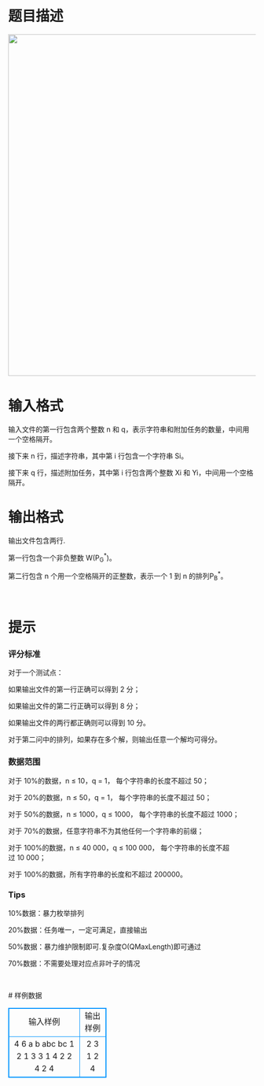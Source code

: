 # 

 
 # 题目描述 
<p><img alt="" src="/source/joyoi/tyvj-2144/img/aHR0cDovL3d3dy5qb3lvaS5jbi9wcm9ibGVtL3R5dmotMjE0NC9odHRwOi8vY2V4b3UuaW1nNDgud2FsOC5jb20vaW1nNDgvNTQzMjEyXzIwMTYwNDE1MTgzMDE5LzE0NjMxMTkwOTMxLnBuZw==.png" style="width: 727px; height: 694px;" /></p> 

 
 # 输入格式 
<p>输入文件的第一行包含两个整数&nbsp;n&nbsp;和&nbsp;q，表示字符串和附加任务的数量，中间用一个空格隔开。&nbsp;</p>

<p>接下来&nbsp;n&nbsp;行，描述字符串，其中第&nbsp;i&nbsp;行包含一个字符串&nbsp;Si。&nbsp;</p>

<p>接下来&nbsp;q&nbsp;行，描述附加任务，其中第&nbsp;i&nbsp;行包含两个整数&nbsp;Xi&nbsp;和&nbsp;Yi，中间用一个空格隔开。&nbsp;</p> 

 
 # 输出格式 
<p>输出文件包含两行.</p>

<p>第一行包含一个非负整数&nbsp;W(P<sub>G</sub><sup>*</sup><span style="line-height: 20.8px;">)。</span></p>

<p>第二行包含&nbsp;n&nbsp;个用一个空格隔开的正整数，表示一个&nbsp;1&nbsp;到&nbsp;n&nbsp;的排列P<sub>B</sub><sup>*</sup>。</p>

<p>&nbsp;</p> 

 
 # 提示 
<h3>评分标准</h3>

<p>对于一个测试点：&nbsp;</p>

<p>如果输出文件的第一行正确可以得到&nbsp;2&nbsp;分；&nbsp;</p>

<p>如果输出文件的第二行正确可以得到&nbsp;8&nbsp;分；&nbsp;</p>

<p>如果输出文件的两行都正确则可以得到&nbsp;10&nbsp;分。&nbsp;</p>

<p>对于第二问中的排列，如果存在多个解，则输出任意一个解均可得分。&nbsp;</p>

<h3>数据范围</h3>

<p>对于&nbsp;10%的数据，n&nbsp;&le;&nbsp;10，q&nbsp;=&nbsp;1，&nbsp;每个字符串的长度不超过&nbsp;50；&nbsp;</p>

<p>对于&nbsp;20%的数据，n&nbsp;&le;&nbsp;50，q&nbsp;=&nbsp;1，&nbsp;每个字符串的长度不超过&nbsp;50；&nbsp;</p>

<p>对于&nbsp;50%的数据，n&nbsp;&le;&nbsp;1000，q&nbsp;&le;&nbsp;1000，&nbsp;每个字符串的长度不超过&nbsp;1000；&nbsp;</p>

<p>对于&nbsp;70%的数据，任意字符串不为其他任何一个字符串的前缀；</p>

<p>对于&nbsp;100%的数据，n&nbsp;&le;&nbsp;40&nbsp;000，q&nbsp;&le;&nbsp;100&nbsp;000，&nbsp;每个字符串的长度不超过&nbsp;10&nbsp;000；&nbsp;</p>

<p>对于&nbsp;100%的数据，所有字符串的长度和不超过&nbsp;200000。&nbsp;</p>

<h3>Tips</h3>

<p>10%数据：暴力枚举排列</p>

<p>20%数据：任务唯一，一定可满足，直接输出</p>

<p>50%数据：暴力维护限制即可.复杂度O(QMaxLength)即可通过</p>

<p>70%数据：不需要处理对应点非叶子的情况</p>

<p>&nbsp;</p> 
# 样例数据
<style>
        table,table tr th, table tr td { border:1px solid #0094ff; }
        table { width: 200px; min-height: 25px; line-height: 25px; text-align: center; border-collapse: collapse;}   
    </style>
<table>
	<tr>
		<td>输入样例</td>
		<td>输出样例</td>
	</tr>
<tr><td>4 6
a
b
abc
bc
1 2
1 3
3 1
4 2
2 4
2 4
</td><td>2
3 1 2 4</td></tr></table>
